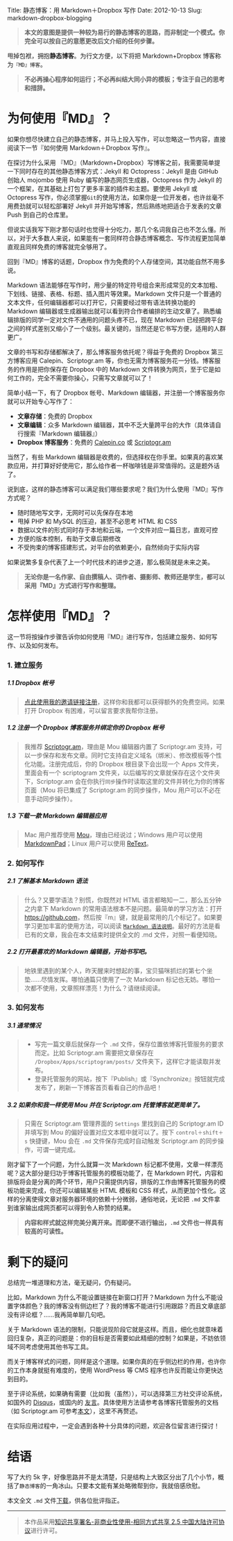 Title: 静态博客：用 Markdown＋Dropbox 写作
Date: 2012-10-13
Slug: markdown-dropbox-blogging

> **本文的意图是提供一种较为易行的静态博客的思路，而非制定一个模式。你完全可以按自己的意愿更改后文介绍的任何步骤。**


甩掉包袱，拥抱**静态博客**。为行文方便，以下将把 Markdown+Dropbox 博客称为`『MD』博客`。

> **不必再操心程序如何运行；不必再纠结大同小异的模板；专注于自己的思考和措辞。**

# 为何使用『MD』？

如果你想尽快建立自己的静态博客，并马上投入写作，可以忽略这一节内容，直接阅读下一节『如何使用 Markdown＋Dropbox 写作』。

在探讨为什么采用 『MD』（Markdown+Dropbox）写博客之前，我需要简单提一下同时存在的其他静态博客方式：Jekyll 和 Octopress：Jekyll 是由 GitHub 创始人 mojombo 使用 Ruby 编写的静态网页生成器，Octopress 作为 Jekyll 的一个框架，在其基础上打包了更多丰富的插件和主题。要使用 Jekyll 或 Octopress 写作，你必须掌握`Git`的使用方法，如果你是一位开发者，也许丝毫不用费劲就可以轻松部署好 Jekyll 并开始写博客，然后熟练地把适合于发表的文章 Push 到自己的仓库里。

但说实话我写下刚才那句话时也觉得十分吃力，那几个名词我自己也不怎么懂。所以，对于大多数人来说，如果能有一套同样符合静态博客概念、写作流程更加简单直观且同样免费的博客就完全够用了。

回到『MD』博客的话题，Dropbox 作为免费的个人存储空间，其功能自然不用多说。

Markdown 语法能够在写作时，用少量的特定符号组合来形成常见的文本加粗、下划线、链接、表格、标题、插入图片等效果。Markdown 文件只是一个普通的文本文件，任何编辑器都可以打开它，只需要经过带有语法转换功能的 Markdown 编辑器或生成器输出就可以看到符合作者编排的生动文章了。熟悉编辑排版的同学一定对文件不通用的问题头疼不已，现在 Markdown 已经把跨平台之间的样式差别又缩小了一个级别。最关键的，当然还是它书写方便，适用的人群更广。

文章的书写和存储都解决了，那么博客服务依托呢？得益于免费的 Dropbox 第三方博客应用 Calepin、Scriptogr.am 等，你也无需为博客服务花一分钱。博客服务的作用是把你保存在 Dropbox 中的 Markdown 文件转换为网页，至于它是如何工作的，完全不需要你操心，只需写文章就可以了！

简单小结一下，有了 Dropbox 帐号、Markdown 编辑器，并注册一个博客服务你就可以开始专心写作了：

- **文章存储**：免费的 Dropbox
- **文章编辑**：众多 Markdown 编辑器，其中不乏大量跨平台的大作（具体请自行搜索『Markdown 编辑器』）
- **Dropbox 博客服务**：免费的 [Calepin.co](http://calepin.co) 或 [Scriptogr.am](http://scriptogr.am)

当然了，有些 Markdown 编辑器是收费的，但选择权在你手里。如果真的喜欢某款应用，并打算好好使用它，那么给作者一杯咖啡钱是非常值得的。这是题外话了。

说到底，这样的静态博客可以满足我们哪些要求呢？我们为什么使用『MD』写作方式呢？

- 随时随地写文字，无网时可以先保存在本地
- 甩掉 PHP 和 MySQL 的压迫，甚至不必思考 HTML 和 CSS
- 数据以文件的形式同时存于本地和云端，一个文件对应一篇日志，直观可控
- 方便的版本控制，有助于文章后期修改
- 不受拘束的博客搭建形式，对平台的依赖更小，自然倾向于实际内容

如果说繁多复杂代表了上一个时代技术的进步之道，那么极简就是未来之美。

> **无论你是一名作家、自由撰稿人、词作者、摄影师、教师还是学生，都可以采用『MD』方式进行写作和整理。**

# 怎样使用『MD』？

这一节将按操作步骤告诉你如何使用『MD』进行写作，包括建立服务、如何写作、以及如何发布。

### 1. 建立服务

##### 1.1 Dropbox 帐号
> [点此使用我的邀请链接注册](http://db.tt/IS1LdZn)，这样你和我都可以获得额外的免费空间。如果打开 Dropbox 有困难，可以留言要求我帮你注册。

##### 1.2 注册一个 Dropbox 博客服务并绑定你的 Dropbox 帐号
> 我推荐 [Scriptogr.am](http://scriptogr.am)，理由是 Mou 编辑器内置了 Scriptogr.am 支持，可以一步保存和发布文章。同时它支持自定义域名（绑米）、修改模板等个性化功能。注册完成后，你的 Dropbox 根目录下会出现一个 Apps 文件夹，里面会有一个 scriptogram 文件夹，以后编写的文章就保存在这个文件夹下，Scriptogr.am 会在你执行`同步`操作时读取这里的文件并转化为你的博客页面（Mou 将已集成了 Scriptogr.am 的同步操作，Mou 用户可以不必在意手动同步操作）。

##### 1.3 下载一款 Markdown 编辑器应用
> Mac 用户推荐使用 [Mou](http://mouapp.com)，理由已经说过；Windows 用户可以使用 [MarkdownPad](http://markdownpad.com/)；Linux 用户可以使用 [ReText](http://sourceforge.net/p/retext/home/ReText/)。

### 2. 如何写作

##### 2.1 了解基本 Markdown 语法
> 什么？又要学语法？别慌，你既然对 HTML 语言都略知一二，那么五分钟之内拿下 Markdown 的常用语法根本不是问题。最简单的学习方法：打开 <https://github.com>，然后按『m』键，就是最常用的几个标记了。如果要学习更加丰富的使用方法，可以阅读 [`Markdown 语法说明`](http://markdown.tw/)。最好的方法是看已有的文章，我会在本文结束时提供全文的 .md 文件，对照一看便知晓。

##### 2.2 打开最喜欢的 Markdown 编辑器，开始书写吧。
> 地铁里遇到的某个人，昨天醒来时想起的事，宝贝猫咪抓烂的第七个坐垫……尽情发挥。哪怕通篇只使用了一次 Markdown 标记也无妨。哪怕一次都不使用，文章照样漂亮！为什么？请继续阅读。

### 3. 如何发布

##### 3.1 通常情况
>- 写完一篇文章后就保存一个 `.md` 文件，保存位置依博客托管服务的要求而定。比如 Scriptogr.am 需要把文章保存在 `/Dropbox/Apps/scriptogram/posts/` 文件夹下，这样它才能读取并发布。
>- 登录托管服务的网站，按下『Publish』或『Synchronize』按钮就完成发布了，刷新一下博客首页看看自己的作品吧！

##### 3.2 如果你和我一样使用 Mou 并在 Scriptogr.am 托管博客就更简单了。
> 只需在 Scriptogr.am 管理界面的 `Settings` 里找到自己的 Scriptogr.am ID 并填写到 Mou 的偏好设置对应文本框中就可以了。按下 `control＋shift＋s` 快捷键，Mou 会在 `.md` 文件保存完成时自动触发 Scriptogr.am 的同步操作，可谓一键完成。

刚才留下了一个问题，为什么就算一次 Markdown 标记都不使用，文章一样漂亮呢？这大部分是归功于博客托管服务的模板功能了，在 Markdown 时代，内容和排版将会是分离的两个环节，用户只需提供内容，排版的工作由博客托管服务的模板功能来完成，你还可以编辑某些 HTML 模板和 CSS 样式，从而更加个性化。这样的分离使得文章对服务器环境的依赖十分微弱，通俗地说，无论把 `.md` 文件拿到谁家输出成网页都可以得到令人称赞的结果。

> **内容和样式就这样完美分离开来。而即便不进行输出，`.md` 文件也一样具有较高的可读性。**

# 剩下的疑问

总结完一堆道理和方法，毫无疑问，仍有疑问。

比如，Markdown 为什么不能设置链接在新窗口打开？Markdown 为什么不能设置字体颜色？我的博客没有侧边栏了？我的博客不能进行引用跟踪？而且文章底部没有评论框？……我再简单聊几句吧。

关于 Markdown 语法的限制，只能说现阶段它就是这样。而且，细化也就意味着回归复杂，真正的问题是：你的目标是否需要如此精细的控制？如果是，不妨依领域不同考虑使用其他书写工具。

而关于博客样式的问题，同样是这个道理。如果你真的在乎侧边栏的作用，也许你的工作本身就挺有难度的，使用 WordPress 等 CMS 程序也许反而能让你更快达到目的。

至于评论系统，如果确有需要（比如我（虽然）），可以选择第三方社交评论系统，如国外的 [Disqus](http://disqus.com/)，或国内的 [友言](http://www.uyan.cc/)。具体使用方法请参考各博客托管服务的文档（如 Scriptogr.am 可参考[本文](http://scriptogr.am/nordkril/post/adding-disqus-comments-to-scriptogram)），这里不再赘述。

在实际应用过程中，一定会遇到各种十分具体的问题，欢迎各位留言进行探讨！

# 结语

写了大约 5k 字，好像思路并不是太清楚，只是结构上大致区分出了几个小节，概括了`静态博客`的一角冰山。只要本文能有某处略微帮到你，我就倍感欣慰。

本文全文 `.md` 文件[下载](http://cdn.mogita.com/u/5792770/files/201210/2012-10-13.md)，供各位批评指正。

---

> 本作品采用[知识共享署名-非商业性使用-相同方式共享 2.5 中国大陆许可协议](http://creativecommons.org/licenses/by-nc-sa/2.5/cn/)进行许可。